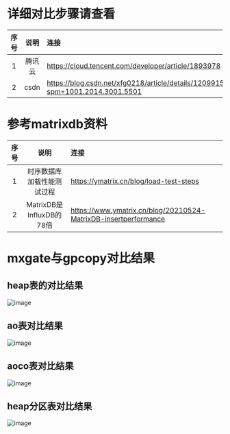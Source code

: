 # 详细对比步骤请查看

| 序号 | 说明 | 连接 |
|:----:|:----:|:----|
| 1 | 腾讯云 | https://cloud.tencent.com/developer/article/1893978 |
| 2 | csdn | https://blog.csdn.net/xfg0218/article/details/120991525?spm=1001.2014.3001.5501 |

# 参考matrixdb资料
| 序号 | 说明 | 连接 |
|:----:|:----:|:----|
| 1 | 时序数据库加载性能测试过程 | https://ymatrix.cn/blog/load-test-steps |
| 2 | MatrixDB是InfluxDB的78倍 | https://www.ymatrix.cn/blog/20210524-MatrixDB-insertperformance |


# mxgate与gpcopy对比结果
## heap表的对比结果
![image](https://github.com/xfg0218/greenplum--summarize/blob/master/images/matrixdb-images/heap%E8%A1%A8%E5%AF%B9%E6%AF%94%E7%BB%93%E6%9E%9C.png)

## ao表对比结果
![image](https://github.com/xfg0218/greenplum--summarize/blob/master/images/matrixdb-images/ao%E8%A1%A8%E5%AF%B9%E6%AF%94.png)

## aoco表对比结果
![image](https://github.com/xfg0218/greenplum--summarize/blob/master/images/matrixdb-images/aoco%E8%A1%A8%E5%AF%B9%E6%AF%94%E7%BB%93%E6%9E%9C.png)

## heap分区表对比结果
![image](https://github.com/xfg0218/greenplum--summarize/blob/master/images/matrixdb-images/heap%E5%88%86%E5%8C%BA%E8%A1%A8%E5%AF%B9%E6%AF%94.png)

